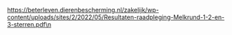 https://beterleven.dierenbescherming.nl/zakelijk/wp-content/uploads/sites/2/2022/05/Resultaten-raadpleging-Melkrund-1-2-en-3-sterren.pdf\n
